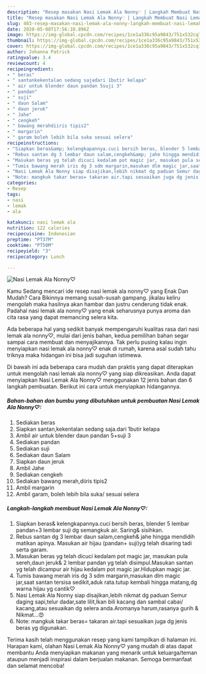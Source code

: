 ```yaml
---
description: "Resep masakan Nasi Lemak Ala Nonny♡ | Langkah Membuat Nasi Lemak Ala Nonny♡ Yang Mudah Dan Praktis"
title: "Resep masakan Nasi Lemak Ala Nonny♡ | Langkah Membuat Nasi Lemak Ala Nonny♡ Yang Mudah Dan Praktis"
slug: 403-resep-masakan-nasi-lemak-ala-nonny-langkah-membuat-nasi-lemak-ala-nonny-yang-mudah-dan-praktis
date: 2020-05-08T17:56:10.896Z
image: https://img-global.cpcdn.com/recipes/1ce1a336c95a9843/751x532cq70/nasi-lemak-ala-nonny♡-foto-resep-utama.jpg
thumbnail: https://img-global.cpcdn.com/recipes/1ce1a336c95a9843/751x532cq70/nasi-lemak-ala-nonny♡-foto-resep-utama.jpg
cover: https://img-global.cpcdn.com/recipes/1ce1a336c95a9843/751x532cq70/nasi-lemak-ala-nonny♡-foto-resep-utama.jpg
author: Johanna Patrick
ratingvalue: 3.4
reviewcount: 4
recipeingredient:
- " beras"
- " santankekentalan sedang sajadari 1butir kelapa"
- " air untuk blender daun pandan 5suji 3"
- " pandan"
- " suji"
- " daun Salam"
- " daun jeruk"
- " Jahe"
- " cengkeh"
- " bawang merahdiiris tipis2"
- " margarin"
- " garam boleh lebih bila suka sesuai selera"
recipeinstructions:
- "Siapkan beras&amp; kelengkapannya.cuci bersih beras, blender 5 lembar pandan+3 lembar suji dg semangkuk air. Saring&amp; sisihkan."
- "Rebus santan dg 3 lembar daun salam,cengkeh&amp; jahe hingga mendidih matikan apinya. Masukan air hijau (pandan+ suji)yg telah disaring tadi serta garam."
- "Masukan beras yg telah dicuci kedalam pot magic jar, masukan pula sereh,daun jeruk&amp; 2 lembar pandan yg telah disimpul.Masukan santan yg telah dicampur air hijau kedalam pot magic jar.Hidupkan magic jar."
- "Tumis bawang merah iris dg 3 sdm margarin,masukan dlm magic jar,saat santan tersisa sedikit,aduk rata.tutup kembali hingga matang,dg warna hijau yg cantik♡"
- "Nasi Lemak Ala Nonny siap disajikan,lebih nikmat dg paduan Semur daging sapi,telur dadar,sate lilit,Ikan bili kacang dan sambal cabai/ kacang,atau sesuaikan dg selera anda.Aromanya harum,rasanya gurih &amp; Nikmat...😍"
- "Note: mangkuk takar beras= takaran air.tapi sesuaikan juga dg jenis beras yg digunakan."
categories:
- Resep
tags:
- nasi
- lemak
- ala

katakunci: nasi lemak ala 
nutrition: 122 calories
recipecuisine: Indonesian
preptime: "PT37M"
cooktime: "PT50M"
recipeyield: "3"
recipecategory: Lunch

---
```



![Nasi Lemak Ala Nonny♡](https://img-global.cpcdn.com/recipes/1ce1a336c95a9843/751x532cq70/nasi-lemak-ala-nonny♡-foto-resep-utama.jpg)

Kamu Sedang mencari ide resep nasi lemak ala nonny♡ yang Enak Dan Mudah? Cara Bikinnya memang susah-susah gampang. jikalau keliru mengolah maka hasilnya akan hambar dan justru cenderung tidak enak. Padahal nasi lemak ala nonny♡ yang enak seharusnya punya aroma dan cita rasa yang dapat memancing selera kita.



Ada beberapa hal yang sedikit banyak mempengaruhi kualitas rasa dari nasi lemak ala nonny♡, mulai dari jenis bahan, kedua pemilihan bahan segar sampai cara membuat dan menyajikannya. Tak perlu pusing kalau ingin menyiapkan nasi lemak ala nonny♡ enak di rumah, karena asal sudah tahu triknya maka hidangan ini bisa jadi suguhan istimewa.


Di bawah ini ada beberapa cara mudah dan praktis yang dapat diterapkan untuk mengolah nasi lemak ala nonny♡ yang siap dikreasikan. Anda dapat menyiapkan Nasi Lemak Ala Nonny♡ menggunakan 12 jenis bahan dan 6 langkah pembuatan. Berikut ini cara untuk menyiapkan hidangannya.

<!--inarticleads1-->

##### Bahan-bahan dan bumbu yang dibutuhkan untuk pembuatan Nasi Lemak Ala Nonny♡:

1. Sediakan  beras
1. Siapkan  santan,kekentalan sedang saja.dari 1butir kelapa
1. Ambil  air untuk blender daun pandan 5+suji 3
1. Sediakan  pandan
1. Sediakan  suji
1. Sediakan  daun Salam
1. Siapkan  daun jeruk
1. Ambil  Jahe
1. Sediakan  cengkeh
1. Sediakan  bawang merah,diiris tipis2
1. Ambil  margarin
1. Ambil  garam, boleh lebih bila suka/ sesuai selera




<!--inarticleads2-->

##### Langkah-langkah membuat Nasi Lemak Ala Nonny♡:

1. Siapkan beras&amp; kelengkapannya.cuci bersih beras, blender 5 lembar pandan+3 lembar suji dg semangkuk air. Saring&amp; sisihkan.
1. Rebus santan dg 3 lembar daun salam,cengkeh&amp; jahe hingga mendidih matikan apinya. Masukan air hijau (pandan+ suji)yg telah disaring tadi serta garam.
1. Masukan beras yg telah dicuci kedalam pot magic jar, masukan pula sereh,daun jeruk&amp; 2 lembar pandan yg telah disimpul.Masukan santan yg telah dicampur air hijau kedalam pot magic jar.Hidupkan magic jar.
1. Tumis bawang merah iris dg 3 sdm margarin,masukan dlm magic jar,saat santan tersisa sedikit,aduk rata.tutup kembali hingga matang,dg warna hijau yg cantik♡
1. Nasi Lemak Ala Nonny siap disajikan,lebih nikmat dg paduan Semur daging sapi,telur dadar,sate lilit,Ikan bili kacang dan sambal cabai/ kacang,atau sesuaikan dg selera anda.Aromanya harum,rasanya gurih &amp; Nikmat...😍
1. Note: mangkuk takar beras= takaran air.tapi sesuaikan juga dg jenis beras yg digunakan.




Terima kasih telah menggunakan resep yang kami tampilkan di halaman ini. Harapan kami, olahan Nasi Lemak Ala Nonny♡ yang mudah di atas dapat membantu Anda menyiapkan makanan yang menarik untuk keluarga/teman ataupun menjadi inspirasi dalam berjualan makanan. Semoga bermanfaat dan selamat mencoba!
